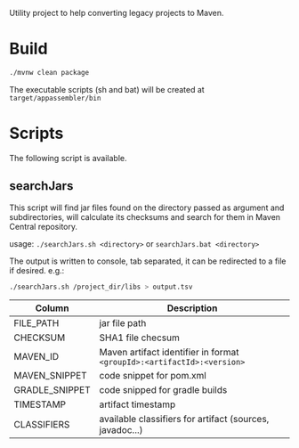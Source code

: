 Utility project to help converting legacy projects to Maven.

# Build
```sh
./mvnw clean package
```

The executable scripts (sh and bat) will be created at `target/appassembler/bin`

# Scripts
The following script is available.

## searchJars
This script will find jar files found on the directory passed as argument and subdirectories, will calculate its checksums and search for them in Maven Central repository.

usage: `./searchJars.sh <directory>` or `searchJars.bat <directory>`

The output is written to console, tab separated, it can be redirected to a file if desired.
e.g.:
```sh
./searchJars.sh /project_dir/libs > output.tsv
```

| Column | Description |
| --- | --- |
| FILE_PATH | jar file path |
| CHECKSUM | SHA1 file checsum |
| MAVEN_ID | Maven artifact identifier in format `<groupId>:<artifactId>:<version>` |
| MAVEN_SNIPPET | code snippet for pom.xml |
| GRADLE_SNIPPET | code snipped for gradle builds |
| TIMESTAMP | artifact timestamp |
| CLASSIFIERS | available classifiers for artifact (sources, javadoc...) |
